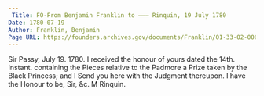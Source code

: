 ```yaml
---
 Title: FO-From Benjamin Franklin to ——— Rinquin, 19 July 1780
Date: 1780-07-19
Author: Franklin, Benjamin
Page URL: https://founders.archives.gov/documents/Franklin/01-33-02-0063
---
```


Sir
Passy, July 19. 1780.
I received the honour of yours dated the 14th. Instant. containing the Pieces relative to the Padmore a Prize taken by the Black Princess; and I Send you here with the Judgment thereupon. I have the Honour to be, Sir, &c.
M Rinquin.

